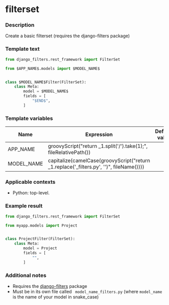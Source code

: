 # filterset

### Description
Create a basic filterset (requires the django-filters package)

### Template text
```python
from django_filters.rest_framework import FilterSet

from $APP_NAME$.models import $MODEL_NAME$


class $MODEL_NAME$Filter(FilterSet):
    class Meta:
        model = $MODEL_NAME$
        fields = [
            "$END$",
        ]
```

### Template variables
| Name       | Expression | Default value | Skip if defined |
|------------|------------|---------------|----------------|
| APP_NAME | groovyScript("return _1.split('/').take(1);", fileRelativePath()) |  | - [x] |
| MODEL_NAME | capitalize(camelCase(groovyScript("return _1.replace('_filters.py', '')", fileName()))) |  | - [x] |

### Applicable contexts
- Python: top-level.

### Example result
```python
from django_filters.rest_framework import FilterSet

from myapp.models import Project


class ProjectFilter(FilterSet):
    class Meta:
        model = Project
        fields = [
            "",
        ]
```

### Additional notes
 - Requires the [django-filters](https://pypi.org/project/django-filter/) package
 - Must be in its own file called ` model_name_filters.py` (where `model_name` is the name of your model in snake_case)
